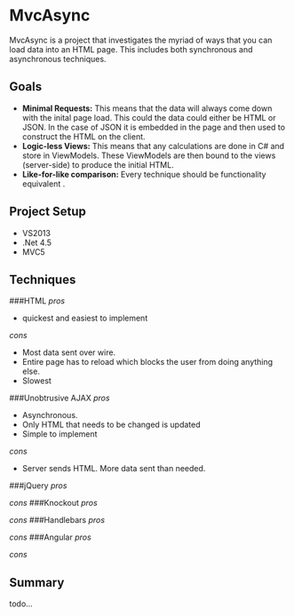 MvcAsync
========

MvcAsync is a project that investigates the myriad of ways that you can load data into an HTML page.  This includes both synchronous and asynchronous techniques.

Goals
-----
* **Minimal Requests:** This means that the data will always come down with the inital page load. This could the data could either be HTML or JSON.  In the case of JSON it is embedded in the page and then used to construct the HTML on the client.
* **Logic-less Views:** This means that any calculations are done in C# and store in ViewModels.  These ViewModels are then bound to the views (server-side) to produce the initial HTML.
* **Like-for-like comparison:** Every technique should be functionality equivalent .

Project Setup
-------------
- VS2013
- .Net 4.5
- MVC5

Techniques
----------

###HTML
*pros*

- quickest and easiest to implement

*cons*

- Most data sent over wire.
- Entire page has to reload which blocks the user from doing anything else.
- Slowest

###Unobtrusive AJAX
*pros*

- Asynchronous.
- Only HTML that needs to be changed is updated
- Simple to implement

*cons*
- Server sends HTML.  More data sent than needed.

###jQuery
*pros*

*cons*
###Knockout
*pros*

*cons*
###Handlebars
*pros*

*cons*
###Angular
*pros*

*cons*

Summary
-------
todo...